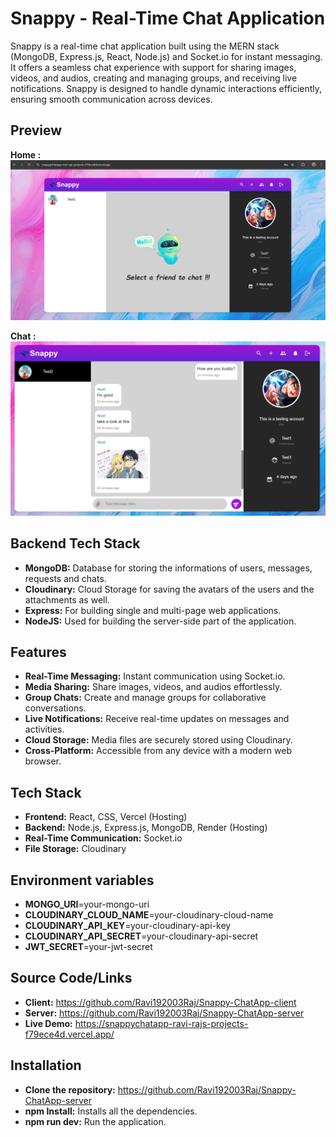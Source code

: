 # Snappy - Real-Time Chat Application

Snappy is a real-time chat application built using the MERN stack (MongoDB, Express.js, React, Node.js) and Socket.io for instant messaging. It offers a seamless chat experience with support for sharing images, videos, and audios, creating and managing groups, and receiving live notifications. Snappy is designed to handle dynamic interactions efficiently, ensuring smooth communication across devices.

## Preview
**Home :**
![Snappy Preview](https://github.com/Ravi192003Raj/Snappy-ChatApp-client/blob/main/public/Home.PNG)


**Chat :**
![Snappy Preview](https://github.com/Ravi192003Raj/Snappy-ChatApp-client/blob/main/public/Chat2.PNG)



## Backend Tech Stack
- **MongoDB:** Database for storing the informations of users, messages, requests and chats.
- **Cloudinary:** Cloud Storage for saving the avatars of the users and the attachments as well.
- **Express:** For building single and multi-page web applications.
- **NodeJS:** Used for building the server-side part of the application.

## Features

- **Real-Time Messaging:** Instant communication using Socket.io.
- **Media Sharing:** Share images, videos, and audios effortlessly.
- **Group Chats:** Create and manage groups for collaborative conversations.
- **Live Notifications:** Receive real-time updates on messages and activities.
- **Cloud Storage:** Media files are securely stored using Cloudinary.
- **Cross-Platform:** Accessible from any device with a modern web browser.

## Tech Stack

- **Frontend:** React, CSS, Vercel (Hosting)
- **Backend:** Node.js, Express.js, MongoDB, Render (Hosting)
- **Real-Time Communication:** Socket.io
- **File Storage:** Cloudinary

## Environment variables

- **MONGO_URI**=your-mongo-uri
- **CLOUDINARY_CLOUD_NAME**=your-cloudinary-cloud-name
- **CLOUDINARY_API_KEY**=your-cloudinary-api-key
- **CLOUDINARY_API_SECRET**=your-cloudinary-api-secret
- **JWT_SECRET**=your-jwt-secret

## Source Code/Links

- **Client:** https://github.com/Ravi192003Raj/Snappy-ChatApp-client
- **Server:** https://github.com/Ravi192003Raj/Snappy-ChatApp-server
- **Live Demo:** https://snappychatapp-ravi-rajs-projects-f79ece4d.vercel.app/

## Installation

- **Clone the repository:** https://github.com/Ravi192003Raj/Snappy-ChatApp-server
- **npm Install:** Installs all the dependencies.
- **npm run dev:** Run the application.
